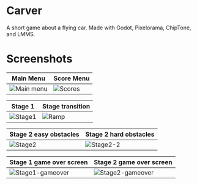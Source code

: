 # Carver
A short game about a flying car. Made with Godot, Pixelorama, ChipTone, and LMMS.

# Screenshots

Main Menu | Score Menu
--------- | ----------
![Main menu](https://user-images.githubusercontent.com/61242172/224195996-bb1525e3-22d1-42a7-ad01-ab034dc10d44.png) | ![Scores](https://user-images.githubusercontent.com/61242172/224196005-6cba3563-5b7a-4c28-9e7c-80daaf4e0dab.png)

Stage 1 | Stage transition
--------- | ----------
![Stage1](https://user-images.githubusercontent.com/61242172/224196028-b5241cfd-e725-42b3-b284-6f030146547e.png) | ![Ramp](https://user-images.githubusercontent.com/61242172/224196042-3fececc3-0604-45d9-bba2-f94a96bddec5.png)

Stage 2 easy obstacles | Stage 2 hard obstacles
--------- | ----------
![Stage2](https://user-images.githubusercontent.com/61242172/224196056-81cfe486-144d-4ede-a9e1-37c2c74c11b6.png) | ![Stage2-2](https://user-images.githubusercontent.com/61242172/224196069-6a1a69dd-0d53-4fdb-9721-165983a6842e.png)

Stage 1 game over screen | Stage 2 game over screen
--------- | ----------
![Stage1-gameover](https://user-images.githubusercontent.com/61242172/224196081-b204a817-4249-45b2-aa55-b07c180c2c58.png) | ![Stage2-gameover](https://user-images.githubusercontent.com/61242172/224196089-1b32dd60-6fb2-4cf2-a376-2e11eccd869b.png)
